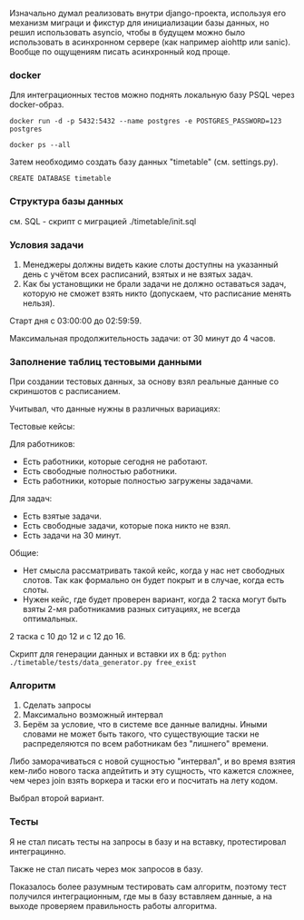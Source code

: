 Изначально думал реализовать внутри django-проекта, используя его механизм миграци и фикстур для инициализации
базы данных, но решил использовать asyncio, чтобы в будущем можно было использовать в асинхронном сервере (как например aiohttp или sanic). Вообще 
по ощущениям писать асинхронный код проще.

### docker
Для интеграционных тестов можно поднять локальную базу PSQL через docker-образ.

`docker run -d -p 5432:5432 --name postgres -e POSTGRES_PASSWORD=123 postgres`

`docker ps --all`

Затем необходимо создать базу данных "timetable" (см. settings.py).

`CREATE DATABASE timetable`

### Структура базы данных

см. SQL - скрипт с миграцией
 ./timetable/init.sql
 
### Условия задачи
1. Менеджеры должны видеть какие слоты доступны на указанный день с учётом всех расписаний, взятых и не взятых задач.
2. Как бы установщики не брали задачи не должно оставаться задач, которую не сможет взять никто (допускаем, что расписание менять нельзя).

Старт дня с 03:00:00 до 02:59:59.

Максимальная продолжительность задачи: от 30 минут до 4 часов.

### Заполнение таблиц тестовыми данными

При создании тестовых данных, за основу взял реальные данные со скриншотов с расписанием.

Учитывал, что данные нужны в различных вариациях:

Тестовые кейсы:

Для работников:
* Есть работники, которые сегодня не работают. 
* Есть свободные полностью работники.
* Есть работники, которые полностью загружены задачами.

Для задач:
* Есть взятые задачи. 
* Есть свободные задачи, которые пока никто не взял.
* Есть задачи на 30 минут.

Общие:
* Нет смысла рассматривать такой кейс, когда у нас нет свободных слотов. Так как формально
он будет покрыт и в случае, когда есть слоты.
* Нужен кейс, где будет проверен вариант, когда 2 таска могут быть взяты 2-мя работникамив разных ситуациях,
не всегда оптимальных.

2 таска 
с 10 до 12 и с 12 до 16.



Скрипт для генерации данных и вставки их в бд:
`python ./timetable/tests/data_generator.py free_exist`

### Алгоритм

1. Сделать запросы 
2. Максимально возможный интервал
3. Берём за условие, что в системе все данные валидны. Иными словами не может быть такого, что
существующие таски не распределяются по всем работникам без "лишнего" времени.

Либо заморачиваться с новой сущностью "интервал", и во время взятия кем-либо нового
 таска апдейтить и эту сущность, что кажется сложнее, чем через join взять воркера и таски его и посчитать на лету кодом.

Выбрал второй вариант.

### Тесты

Я не стал писать тесты на запросы в базу и на вставку, протестировал интеграцинно.

Также не стал писать через мок запросов в базу.

Показалось более разумным тестировать сам алгоритм, поэтому тест получился интеграционным, где мы в базу вставляем данные, а
на выходе проверяем правильность работы алгоритма.